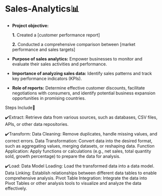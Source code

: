 # Sales-Analytics📊

- **Project objective:** 

    **1.** Created a [customer performance report]

    **2.** Conducted a comprehensive comparison between [market performance and sales targets]

- **Purpose of sales analytics:** Empower businesses to monitor and evaluate their sales activities and performance.

- **Importance of analyzing sales data:** Identify sales patterns and track key performance indicators (KPIs).

- **Role of reports:** Determine effective customer discounts, facilitate negotiations with consumers, and identify potential business expansion opportunities in promising countries.

Steps Include📑

✔️Extract:
Retrieve data from various sources, such as databases, CSV files, APIs, or other data repositories.
  
✔️Transform:
Data Cleaning: Remove duplicates, handle missing values, and correct errors.
Data Transformation: Convert data into the desired format, such as aggregating values, merging datasets, or reshaping data.
Function Application: Apply functions or calculations (e.g., net sales, total quantity sold, growth percentage) to prepare the data for analysis.

✔️Load:
Data Model Loading: Load the transformed data into a data model.
Data Linking: Establish relationships between different data tables to enable comprehensive analysis.
Pivot Table Integration: Integrate the data into Pivot Tables or other analysis tools to visualize and analyze the data effectively.
